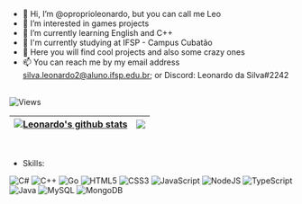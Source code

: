 - 👋 Hi, I’m @oproprioleonardo, but you can call me Leo
- 👀 I’m interested in games projects
- 🌱 I’m currently learning English and C++
- 🏫 I'm currently studying at IFSP - Campus Cubatão
- 💞️ Here you will find cool projects and also some crazy ones
- 📫 You can reach me by my email address silva.leonardo2@aluno.ifsp.edu.br; or Discord: Leonardo da Silva#2242
<br> <br>
<img src="https://komarev.com/ghpvc/?username=oproprioleonardo&style=for-the-badge&color=lightgrey&label=Views" alt="Views">

| <a href="https://github.com/oproprioleonardo"><img align="center" src="https://github-readme-stats.vercel.app/api?username=oproprioleonardo&show_icons=true&include_all_commits=true&theme=buefy&hide_border=true" alt="Leonardo's github stats" /></a> | <a href="https://github.com/oproprioleonardo"><img align="center" src="https://github-readme-stats.vercel.app/api/top-langs/?username=oproprioleonardo&layout=compact&theme=buefy&hide_border=true" /></a> |
| ------------- | ------------- |

<br>

- Skills:

![C#](https://img.shields.io/badge/c%23-%23239120.svg?style=for-the-badge&logo=c-sharp&logoColor=white)
![C++](https://img.shields.io/badge/c++-%2300599C.svg?style=for-the-badge&logo=c%2B%2B&logoColor=white)
![Go](https://img.shields.io/badge/go-%2300ADD8.svg?style=for-the-badge&logo=go&logoColor=white)
![HTML5](https://img.shields.io/badge/html5-%23E34F26.svg?style=for-the-badge&logo=html5&logoColor=white)
![CSS3](https://img.shields.io/badge/css3-%231572B6.svg?style=for-the-badge&logo=css3&logoColor=white)
![JavaScript](https://img.shields.io/badge/javascript-%23323330.svg?style=for-the-badge&logo=javascript&logoColor=%23F7DF1E)
![NodeJS](https://img.shields.io/badge/node.js-6DA55F?style=for-the-badge&logo=node.js&logoColor=white)
![TypeScript](https://img.shields.io/badge/typescript-%23007ACC.svg?style=for-the-badge&logo=typescript&logoColor=white)
![Java](https://img.shields.io/badge/java-%23ED8B00.svg?style=for-the-badge&logo=java&logoColor=white)
![MySQL](https://img.shields.io/badge/mysql-%2300f.svg?style=for-the-badge&logo=mysql&logoColor=white)
![MongoDB](https://img.shields.io/badge/MongoDB-%234ea94b.svg?style=for-the-badge&logo=mongodb&logoColor=white)

